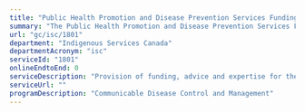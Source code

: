 ```yaml
---
title: "Public Health Promotion and Disease Prevention Services Funding"
summary: "The Public Health Promotion and Disease Prevention Services Funding service from Indigenous Services Canada is not available end-to-end online, according to the GC Service Inventory."
url: "gc/isc/1801"
department: "Indigenous Services Canada"
departmentAcronym: "isc"
serviceId: "1801"
onlineEndtoEnd: 0
serviceDescription: "Provision of funding, advice and expertise for the delivery of public health promotion and disease prevention services by third parties (communities, Tribal Councils, Indigenous Health organizations, etc.)."
serviceUrl: ""
programDescription: "Communicable Disease Control and Management"
---
```

